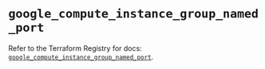 # `google_compute_instance_group_named_port`

Refer to the Terraform Registry for docs: [`google_compute_instance_group_named_port`](https://registry.terraform.io/providers/hashicorp/google/5.21.0/docs/resources/compute_instance_group_named_port).

